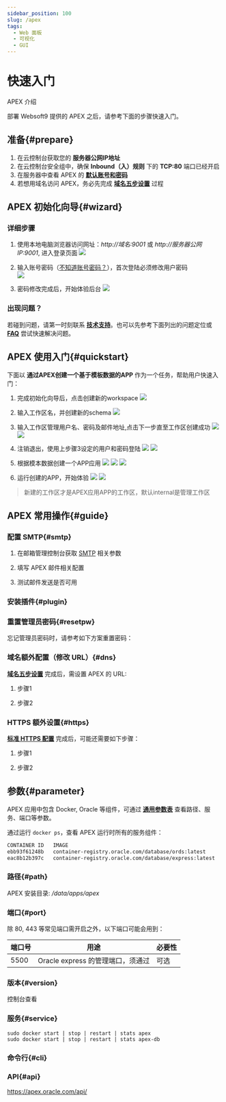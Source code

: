 ```yaml
---
sidebar_position: 100
slug: /apex
tags:
  - Web 面板
  - 可视化
  - GUI
---
```


# 快速入门

APEX 介绍

部署 Websoft9 提供的 APEX 之后，请参考下面的步骤快速入门。

## 准备{#prepare}

1. 在云控制台获取您的 **服务器公网IP地址** 
2. 在云控制台安全组中，确保 **Inbound（入）规则** 下的 **TCP:80** 端口已经开启
3. 在服务器中查看 APEX 的 **[默认账号和密码](./user/credentials)**  
4. 若想用域名访问 APEX，务必先完成 **[域名五步设置](./administrator/domain_step)** 过程

## APEX 初始化向导{#wizard}

### 详细步骤

1. 使用本地电脑浏览器访问网址：*http://域名:9001* 或 *http://服务器公网IP:9001*, 进入登录页面
   ![](https://libs.websoft9.com/Websoft9/DocsPicture/en/apex/apex-init-websoft9.png)

2. 输入账号密码（[不知道账号密码？](./user/credentials)），首次登陆必须修改用户密码  
   ![](https://libs.websoft9.com/Websoft9/DocsPicture/en/apex/apex-chpwd-websoft9.png)  

3. 密码修改完成后，开始体验后台
   ![](https://libs.websoft9.com/Websoft9/DocsPicture/en/apex/apex-index-websoft9.png)    


### 出现问题？

若碰到问题，请第一时刻联系 **[技术支持](./helpdesk)**。也可以先参考下面列出的问题定位或  **[FAQ](./faq#setup)** 尝试快速解决问题。


## APEX 使用入门{#quickstart}

下面以 **通过APEX创建一个基于模板数据的APP** 作为一个任务，帮助用户快速入门：

1. 完成初始化向导后，点击创建新的workspace
   ![](https://libs.websoft9.com/Websoft9/DocsPicture/en/apex/apex-createwp-websoft9.png)

2. 输入工作区名，并创建新的schema
   ![](https://libs.websoft9.com/Websoft9/DocsPicture/en/apex/apex-createschema-websoft9.png)

3. 输入工作区管理用户名、密码及邮件地址,点击下一步直至工作区创建成功
   ![](https://libs.websoft9.com/Websoft9/DocsPicture/en/apex/apex-createuser-websoft9.png)
   ![](https://libs.websoft9.com/Websoft9/DocsPicture/en/apex/apex-createdone-websoft9.png)

4. 注销退出，使用上步骤3设定的用户和密码登陆
   ![](https://libs.websoft9.com/Websoft9/DocsPicture/en/apex/apex-exit-websoft9.png)
   ![](https://libs.websoft9.com/Websoft9/DocsPicture/en/apex/apex-applogin-websoft9.png)

5. 根据模本数据创建一个APP应用
   ![](https://libs.websoft9.com/Websoft9/DocsPicture/en/apex/apex-appcreate-websoft9.png)
   ![](https://libs.websoft9.com/Websoft9/DocsPicture/en/apex/apex-appinstall-websoft9.png)
   ![](https://libs.websoft9.com/Websoft9/DocsPicture/en/apex/apex-template-websoft9.png)

6. 运行创建的APP，开始体验
   ![](https://libs.websoft9.com/Websoft9/DocsPicture/en/apex/apex-runapp-websoft9.png)
   ![](https://libs.websoft9.com/Websoft9/DocsPicture/en/apex/apex-appok-websoft9.png)

  > 新建的工作区才是APEX应用APP的工作区，默认internal是管理工作区

## APEX 常用操作{#guide}

### 配置 SMTP{#smtp}

1. 在邮箱管理控制台获取 [SMTP](./administrator/smtp) 相关参数

2. 填写 APEX 邮件相关配置

3. 测试邮件发送是否可用

### 安装插件{#plugin}

### 重置管理员密码{#resetpw}

忘记管理员密码时，请参考如下方案重置密码：  

### 域名额外配置（修改 URL）{#dns}

**[域名五步设置](./administrator/domain_step)** 完成后，需设置 APEX 的 URL:  

1. 步骤1

2. 步骤2

### HTTPS 额外设置{#https}

**[标准 HTTPS 配置](./administrator/domain_https)** 完成后，可能还需要如下步骤： 

1. 步骤1

2. 步骤2

## 参数{#parameter}

APEX 应用中包含 Docker, Oracle 等组件，可通过 **[通用参数表](./administrator/parameter)** 查看路径、服务、端口等参数。 

通过运行 `docker ps`，查看 APEX 运行时所有的服务组件：   

```bash
CONTAINER ID   IMAGE                                                   COMMAND                  CREATED             STATUS                       PORTS                                                                                  NAMES
ebb93f61248b   container-registry.oracle.com/database/ords:latest      "/bin/bash -c 'echo …"   About an hour ago   Up About an hour             0.0.0.0:9001->8181/tcp, :::9001->8181/tcp                                              apex
eac8b12b397c   container-registry.oracle.com/database/express:latest   "/bin/sh -c 'exec $O…"   About an hour ago   Up About an hour (healthy)   0.0.0.0:1521->1521/tcp, :::1521->1521/tcp, 0.0.0.0:5500->5500/tcp, :::5500->5500/tcp   apex-db
```

### 路径{#path}
   
APEX 安装目录: */data/apps/apex*

### 端口{#port}

除 80, 443 等常见端口需开启之外，以下端口可能会用到：  

| 端口号 | 用途                                          | 必要性 |
| ------ | --------------------------------------------- | ------ |
| 5500   | Oracle express 的管理端口，须通过 | 可选   |

### 版本{#version}

控制台查看

### 服务{#service}

```shell
sudo docker start | stop | restart | stats apex
sudo docker start | stop | restart | stats apex-db
```

### 命令行{#cli}

### API{#api}

https://apex.oracle.com/api/